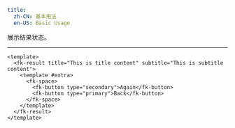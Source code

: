 ```yaml
title:
  zh-CN: 基本用法
  en-US: Basic Usage
```


展示结果状态。

---


```vue { "component": true } 
<template>
  <fk-result title="This is title content" subtitle="This is subtitle content">
    <template #extra>
      <fk-space>
        <fk-button type="secondary">Again</fk-button>
        <fk-button type="primary">Back</fk-button>
      </fk-space>
    </template>
  </fk-result>
</template>
```
